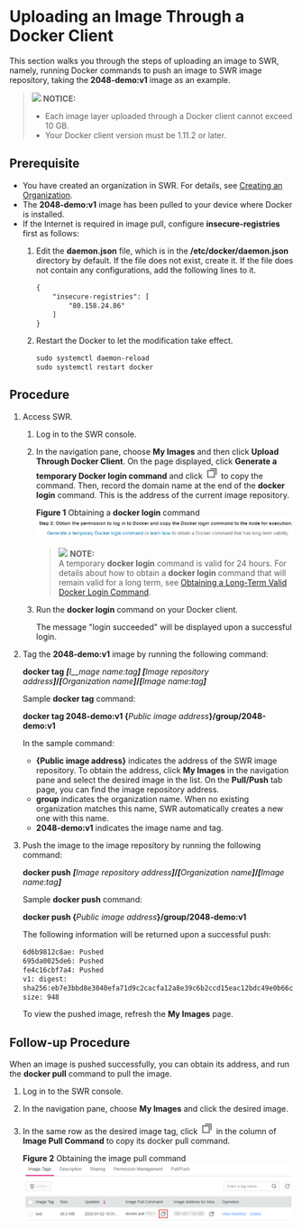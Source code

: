 # Uploading an Image Through a Docker Client<a name="swr_01_0011"></a>

This section walks you through the steps of uploading an image to SWR, namely, running Docker commands to push an image to SWR image repository, taking the  **2048-demo:v1**  image as an example.

>![](/images/icon-notice.gif) **NOTICE:**   
>-   Each image layer uploaded through a Docker client cannot exceed 10 GB.  
>-   Your Docker client version must be 1.11.2 or later.  

## Prerequisite<a name="section1409154617177"></a>

-   You have created an organization in SWR. For details, see  [Creating an Organization](organization-management.md#section12921632181415).
-   The  **2048-demo:v1**  image has been pulled to your device where Docker is installed.
-   If the Internet is required in image pull, configure  **insecure-registries**  first as follows:
    1.  Edit the  **daemon.json**  file, which is in the  **/etc/docker/daemon.json**  directory by default. If the file does not exist, create it. If the file does not contain any configurations, add the following lines to it.

        ```
        {
            "insecure-registries": [
                "80.158.24.86"
            ]
        }
        ```

    2.  Restart the Docker to let the modification take effect.

        ```
        sudo systemctl daemon-reload
        sudo systemctl restart docker
        ```



## Procedure<a name="en-us_topic_0083050718_section862311112816"></a>

1.  Access SWR.
    1.  Log in to the SWR console.
    2.  In the navigation pane, choose  **My Images**  and then click  **Upload Through Docker Client**. On the page displayed, click  **Generate a temporary Docker login command**  and click  ![](figures/swr-copy2.png)  to copy the command. Then, record the domain name at the end of the  **docker login**  command. This is the address of the current image repository.

        **Figure  1**  Obtaining a  **docker login**  command<a name="en-us_topic_0112596104_fig157815441716"></a>  
        ![](figures/obtaining-a-docker-login-command.png "obtaining-a-docker-login-command")

        >![](/images/icon-note.gif) **NOTE:**   
        >A temporary  **docker login**  command is valid for 24 hours. For details about how to obtain a  **docker login**  command that will remain valid for a long term, see  [Obtaining a Long-Term Valid Docker Login Command](obtaining-a-long-term-valid-docker-login-command.md).  

    3.  Run the  **docker login**  command on your Docker client.

        The message "login succeeded" will be displayed upon a successful login.

2.  Tag the  **2048-demo:v1**  image by running the following command:

    **docker tag** **_\[_**_I__mage name_:_tag_**_\]_ _\[_**_Image repository address_**_\]_/_\[_**_Organization name_**_\]_/_\[_**_Image name_:_tag_**_\]_**

    Sample  **docker tag**  command:

    **docker tag 2048-demo:v1 \{**_Public image address_**\}/group/2048-demo:v1**

    In the sample command:

    -   **\{Public image address\}**  indicates the address of the SWR image repository. To obtain the address, click  **My Images**  in the navigation pane and select the desired image in the list. On the  **Pull/Push**  tab page, you can find the image repository address.
    -   **group**  indicates the organization name. When no existing organization matches this name, SWR automatically creates a new one with this name.
    -   **2048-demo:v1**  indicates the image name and tag.

3.  Push the image to the image repository  by running the following command:

    **docker push** **_\[_**_Image repository address_**_\]_/_\[_**_Organization name_**_\]_/_\[_**_Image name_:_tag_**_\]_**

    Sample  **docker push**  command:

    **docker push \{**_Public image address_**\}/group/2048-demo:v1**

    The following information will be returned upon a successful push:

    ```
    6d6b9812c8ae: Pushed 
    695da0025de6: Pushed 
    fe4c16cbf7a4: Pushed 
    v1: digest: sha256:eb7e3bbd8e3040efa71d9c2cacfa12a8e39c6b2ccd15eac12bdc49e0b66cee63 size: 948
    ```

    To view the pushed image, refresh the  **My Images**  page.


## Follow-up Procedure<a name="section2795183720459"></a>

When an image is pushed successfully, you can obtain its  address, and run the  **docker pull**  command to pull the image.

1.  Log in to the SWR console.
2.  In the navigation pane, choose  **My Images**  and click the desired image.
3.  In the same row as the desired image tag, click  ![](figures/swr-copy2.png)  in the column of  **Image Pull Command**  to copy its docker pull command.

    **Figure  2**  Obtaining the image pull command<a name="fig11734135815"></a>  
    ![](figures/obtaining-the-image-pull-command.png "obtaining-the-image-pull-command")


